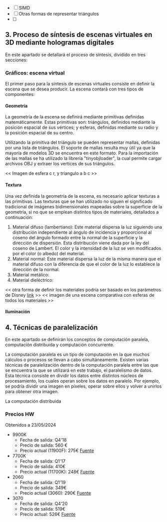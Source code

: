 - [ ] SIMD 
- [ ] Otras formas de representar triángulos
- [ ] 




## 3. Proceso de síntesis de escenas virtuales en 3D mediante hologramas digitales

En este apartado se detallará el proceso de síntesis, dividido en tres secciones:

### Gráficos: escena virtual

El primer paso para la síntesis de escenas virtuales consiste en definir la escena que se desea producir. La escena contará con tres tipos de componentes:

#### Geometría

La geometría de la escena se definirá mediante primitivas definidas matemáticamente. Estas primitivas son: triángulos, definidos mediante la posición espacial de sus vértices; y esferas, definidas mediante su radio y la posición espacial de su centro. 

Utilizando la primitiva del triángulo se pueden representar mallas, definidas por una lista de triángulos. El soporte de mallas resulta muy útil ya que la mayoría de modelos 3D se encuentra en este formato. Para la importación de las mallas se ha utilizado la librería "tinyobjloader", la cual permite cargar archivos OBJ y extraer los vertices de sus triángulos.

<< Imagen de esfera c r, y triangulo a b c >>

#### Textura

Una vez definida la geometría de la escena, es necesario aplicar texturas a las primitivas. Las texturas que se han utilizado no siguen el significado tradicional de imágenes bidimensionales mapeadas sobre la superficie de la geometría, si no que se emplean distintos tipos de materiales, detallados a continuación:

1. Material difuso (lambertiano): Este material dispersa la luz siguiendo una distribución independiente al ángulo de incidencia y proporcional al coseno del ángulo formado entre la normal de la superficie y la dirección de dispersión. Esta distribución viene dada por la ley del coseno de Lambert. El color y la intensidad de la luz se ven modificados por el color (o albedo) del material.
2. Material normal: Este material dispersa la luz de la misma manera que el material difuso con la diferencia de que el color de la luz lo establece la dirección de la normal.
3. Material metálico: 
4. Material dieléctrico:

<< otra forma de definir los materiales podría ser basado en los parámetros de Disney [link](https://media.disneyanimation.com/uploads/production/publication_asset/48/asset/s2012_pbs_disney_brdf_notes_v3.pdf) >>
<< imagen de una escena comparativa con esferas de todos los materiales >>

#### Iluminación




## 4. Técnicas de paralelización

En este apartado se definirán los conceptos de computación paralela, computación distribuida y computación concurrente.

La computación paralela es un tipo de computación en la que muchos cálculos o procesos se llevan a cabo simultáneamente. Existen varias técnicas de paralelización dentro de la computación paralela entre las que se encuentra la que se utilizará en este trabajo, el paralelismo de datos. Esta técnica consiste en dividir los datos entre distintos núcleos de procesamiento, los cuales operan sobre los datos en paralelo. Por ejemplo, se podría dividir una imagen en píxeles, operar sobre ellos y volver a unirlos para obtener otra imagen. 

La computación distribuida












### Precios HW
Obtenidos a 23/05/2024 
* 9900K 
	* Fecha de salida: Q4'18
	* Precio de salida: 560 €
	* Precio actual (11900F): 275€ [Fuente](https://www.pccomponentes.com/intel-core-i9-11900f-25-ghz)
* 7700K
	* Fecha de salida: Q1'17
	* Precio de salida: 410€
	* Precio actual (11700K): 248€ [Fuente](https://www.pccomponentes.com/intel-core-i7-11700k-36-ghz) 
* 2060
	* Fecha de salida: Q1'19
	* Precio de salida: 349€
	* Precio actual (3060):  290€ [Fuente](https://www.pccomponentes.com/asus-dual-geforce-rtx-3060-oc-edition-v2-12gb-gddr6)
* 3070
	* Fecha de salida: Q4'20
	* Precio de salida: 519€
	* Precio actual: 526€ [Fuente](https://www.pccomponentes.com/gigabyte-geforce-rtx-3070-gaming-oc-lhr-v2-8gb-gddr6)
